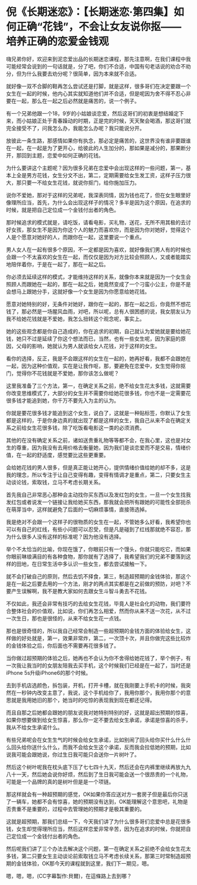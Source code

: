 # 倪《长期迷恋》：【长期迷恋·第四集】如何正确“花钱”，不会让女友说你抠——培养正确的恋爱金钱观

嗨兄弟你好，欢迎来到泥恋爱出品的长期迷恋课程，那先注意啊，在我们课程中我可能经常会说到的一句话就是，分了吧，你们不合适，中国有句老话说的劝合不劝分，但为什么我要去劝分呢？很简单，因为本来就不合适。

就好像一双不合脚的鞋再怎么尝试还是打脚，就是这样，很多哥们在决定要跟一个女生在一起的时候，他内心其实就知道他们并不合适，但是呢因为舍不得不忍心非要在一起，那么在一起之后必然就是痛苦的，说一个例子。

有一个兄弟他跟一个18，9岁的小姑娘谈恋爱，然后这哥们的初衷是想结婚定下来，而小姑娘正处于青春躁动的时期，正是完的时候，天天聚会喝酒，那这哥们就完全接受不了，问我怎么办，我能怎么办呢？我只能说分开。

放彼此一条生路，那感情如果你有执念，那必定是痛苦的，这世界没有谁非要跟谁在一起，在一起是为了更开心，给彼此的人生加分的，那如果是减分的，那果断分开，那回到主题，恋爱中如何正确的花钱。

为什么要讲这个主题呢？因为很多兄弟在恋爱中会出现这样的一些问题，第一，基本上全是男方花钱，女生分文不出，第二，定期需要给女生发工资，这样子压力很大，那只要一不给女生花钱，就说你抠门，给你施加压力。

说你不爱她，那对于这样的兄弟呢，我深表同情，因为钱也花了，但在女生眼里好像理所应当，首先，为什么会出现这样子的情况？多半是因为这个原因，在追求的时候，就是把自己定位成一个金钱付出者的角色。

那时候追求的模式就是，请吃饭，请看电影，买礼物，送花，无所不用其极的去讨好女孩，那女生不是因为你这个人的魅力而喜欢你，而是因为你对她好，觉得这个人是个愿意对她好的人，而跟你在一起，这里要说一个重点。

男人女人在一起有很多个原因，不一定都是因为喜欢，就好像我们男人有的时候也会跟一个不太喜欢的女生在一起，而仅仅是因为对方比较会照顾人，又或者能踏实地陪伴着你，于是在一起了，那在一起之后。

你必须去延续这样的模式，才能维持这样的关系，就像你本来就是因为一个女生会照顾人而跟她在一起的，那在一起之后，她竟然变成了一个刁蛮小公主，你是不是会想马上跟她分手，这就好像一个女生是因为你愿意给她花钱。

愿意对她特别的好，无条件对她好，跟你在一起的，那在一起之后，你竟然不想花钱了，那必然是一场腥风血雨，对吧，所以呢，总有人很困惑的说，我女朋友认为我不给她花钱就是不爱她，我怎么扭转这个观念呢，事实上。

她的这些观念都是你自己造成的，你在追求的初期，自己就认为爱她就是要给她花钱，她只不过是延续了你这个想法而已，当然，也有一些女生呢，因为家庭的原因，父母的影响，她就认为男人就该给女人花钱，对于这样的女生。

看你的选择，反正，我是不会跟这样的女生在一起的，她再好看，我都不会跟她在一起，因为这种价值观，实在是让我作呕，那，要避免在恋爱中，女生觉得你抠门，觉得你不花钱就是不爱她，那你该怎么做呢？

这里我准备了三个方法，第一，在确定关系之前，绝不给女生花太多钱，这就需要你改变思维模式了，大部分的女生并不需要你给她花很多钱，你也不是一定需要花很多钱才能追到她，你千万不要先入为主的认为。

你就是要花很多钱才能追到这个女生，说白了，这就是一种贴标签，你默认了女生都是这样的，于是你身边真的就出现了都是这样的女生，我自己从来不会在确定关系之前给女生花很多钱，除了吃饭看电影这一类的必须消费。

其他的在没有确定关系之前，诸如送贵重礼物等等都不会，在我心里，这也是对女生的尊重，因为我没有去用价格去衡量她，因为我们是谈恋爱而不是交易，情绪价值，在一起的舒适度，感觉要比这些更重要。

会给她花钱的男人很多，但是真正能让她开心，提供情绪价值给她的却不多，这是我的理念，所以专注于让自己变得有趣，变得有情调才是重点，第二，只要女生主动谈论钱，索取钱，立马不考虑长期关系。

首先我自己非常恶心那种会主动找你买东西以及发红包的女生，一旦一个女生找我发红包或者说发一个链接让我给她买东西，那我就会把所有跟她的可能性全部扼杀在萌芽当中，这样就避免了后面的一切麻烦事情，直接筛选掉。

我是绝对不会跟一个这样子的很物质的女生在一起，不管她多么好看，我希望你也可以有自己的红线，有些小问题可以忍受，但是凡是碰到了红线那就绝不容忍，那为什么很多人没有这样的标准呢？因为他没有选择。

举个不太恰当的比喻，你现在饿了，你眼前只有一个馒头，你就只能吃它，而如果你眼前琳琅满目的有各种食物，那你就有了选择了，我希望我们的兄弟不要落到这样的田地，在日常生活中多认识一些女生，都去尝试接触一下。

就不会打破自己的原则，然后去饥不择食，第三，制造超预期的金钱体验，那这个是在一起之后要去用的一个方法，刚才的两点其实都是在之前做的预防，对吧？不要产生误解啊，我不是教大家如何去跟女生斗智斗勇去不花钱。

不仅如此，我还会非常有技巧的去给女生花钱，毕竟人是社会化的动物，我们要符合整体社会的价值观，比如说，你们再怎么相爱，然而你从来不送一次花，从不过一次生日，那也是很怪的，从来不给女生花一点钱。

那也是很奇怪的，所以我自己经常会制造一些超预期的金钱方面的体验给女生，这样做的好处就是，第一，效果非常炸，第二，一次顶十次，并且你做完这些比较炸的金钱体验之后，你后面也不需要再花很多钱了。

当你做过超预期的体验之后，她再也不会认为你不舍得给她花钱了，举个例子，有一次我让我当时的女朋友陪我去买手机，这个时候我们已经是在一起了，当时还是iPhone 5s升级iPhone6的那个时候。

去到手机店选颜色，拆包装，开机，打开卡槽，就在我刚要上手机卡的时候，我突然在一秒钟内改变主意了，我说，这个手机给你了，我用你那个，我用你那个的意思就是我用她旧的那个，她当时的吃惊的表现我到现在都还记得。

而且自那之后她都会跟她的朋友说我对她特别特别的好，这就是超出预期的惊喜，如果你想要做到给女生惊喜，那么你一定不要去给女生承诺，承诺是惊喜的杀手，我从不给女生承诺什么。

有些兄弟呢会在女生生气的时候会给女生承诺，比如别闹了回头给你买什么什么什么回头给你送什么什么，而我不会给女生这个承诺，反而我会拉低她的预期，比如说我可能会跟她说，你过生日我可能只会送你一片树叶了。

然后这个树叶呢我在枕头底下压了七七四十九天，然后还会在内裤里继续再放九九八十一天，然后她会说你好烦，然后到了生日我可能会送一个很昂贵的一个礼物，可能是一个品牌的真的是树叶但是是一个项链。

那这样就会有一种超预期的感觉，OK如果你答应送对方一套房子但是最后你只送了一辆车，她都不会有惊喜，她的预期没有达到，OK能理解这个意思吧，礼物是否贵重不是重要的，过程中去管理她的预期才是极其重要的。

这就是超预期，那我们总结一下，今天我们讲了为什么很多哥们恋爱中总是花很多钱，女生却觉得理所应当，然后这样恋爱非常辛苦，因为在追求的时候，你就把自己定位成一个金钱付出者的角色。

然后呢我们讲了三个办法去解决这个问题，第一在确定关系之前绝不会给女生花太多钱，第二只要女生主动谈论前索取钱立马不考虑长续关系，那第三时常制造超预期的金钱体验，OK那今天的课程就到这里，我们下一期见，嗯。

嗯，嗯，嗯，(CC字幕製作:貝爾)，在這條路上去到哪？